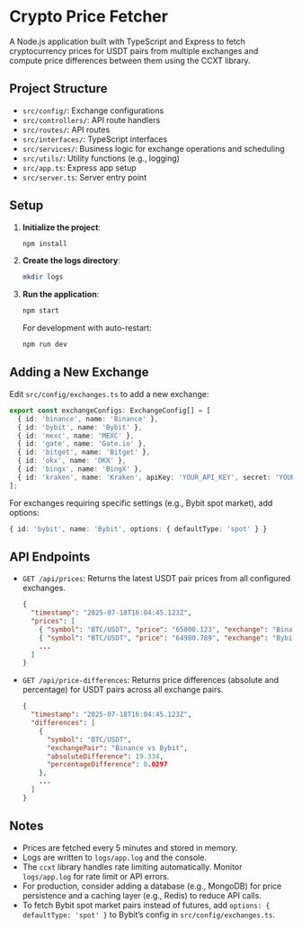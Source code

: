 # Crypto Price Fetcher

A Node.js application built with TypeScript and Express to fetch cryptocurrency prices for USDT pairs from multiple exchanges and compute price differences between them using the CCXT library.

## Project Structure

- `src/config/`: Exchange configurations
- `src/controllers/`: API route handlers
- `src/routes/`: API routes
- `src/interfaces/`: TypeScript interfaces
- `src/services/`: Business logic for exchange operations and scheduling
- `src/utils/`: Utility functions (e.g., logging)
- `src/app.ts`: Express app setup
- `src/server.ts`: Server entry point

## Setup

1. **Initialize the project**:

   ```bash
   npm install
   ```

2. **Create the logs directory**:

   ```bash
   mkdir logs
   ```

3. **Run the application**:
   ```bash
   npm start
   ```
   For development with auto-restart:
   ```bash
   npm run dev
   ```

## Adding a New Exchange

Edit `src/config/exchanges.ts` to add a new exchange:

```typescript
export const exchangeConfigs: ExchangeConfig[] = [
  { id: 'binance', name: 'Binance' },
  { id: 'bybit', name: 'Bybit' },
  { id: 'mexc', name: 'MEXC' },
  { id: 'gate', name: 'Gate.io' },
  { id: 'bitget', name: 'Bitget' },
  { id: 'okx', name: 'OKX' },
  { id: 'bingx', name: 'BingX' },
  { id: 'kraken', name: 'Kraken', apiKey: 'YOUR_API_KEY', secret: 'YOUR_SECRET' },
];
```

For exchanges requiring specific settings (e.g., Bybit spot market), add options:

```typescript
{ id: 'bybit', name: 'Bybit', options: { defaultType: 'spot' } }
```

## API Endpoints

- `GET /api/prices`: Returns the latest USDT pair prices from all configured exchanges.
  ```json
  {
    "timestamp": "2025-07-18T16:04:45.123Z",
    "prices": [
      { "symbol": "BTC/USDT", "price": "65000.123", "exchange": "Binance", "timestamp": "2025-07-18T16:04:45.123Z" },
      { "symbol": "BTC/USDT", "price": "64980.789", "exchange": "Bybit", "timestamp": "2025-07-18T16:04:45.123Z" },
      ...
    ]
  }
  ```
- `GET /api/price-differences`: Returns price differences (absolute and percentage) for USDT pairs across all exchange pairs.
  ```json
  {
    "timestamp": "2025-07-18T16:04:45.123Z",
    "differences": [
      {
        "symbol": "BTC/USDT",
        "exchangePair": "Binance vs Bybit",
        "absoluteDifference": 19.334,
        "percentageDifference": 0.0297
      },
      ...
    ]
  }
  ```

## Notes

- Prices are fetched every 5 minutes and stored in memory.
- Logs are written to `logs/app.log` and the console.
- The `ccxt` library handles rate limiting automatically. Monitor `logs/app.log` for rate limit or API errors.
- For production, consider adding a database (e.g., MongoDB) for price persistence and a caching layer (e.g., Redis) to reduce API calls.
- To fetch Bybit spot market pairs instead of futures, add `options: { defaultType: 'spot' }` to Bybit’s config in `src/config/exchanges.ts`.

